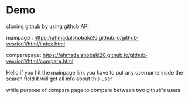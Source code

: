 # Demo
cloning github by using github API

mainpage : https://ahmadalshobaki20.github.io/github-vesrion1/html/index.html

comparepage: https://ahmadalshobaki20.github.io/github-vesrion1/html/compare.html

Hello if you hit the mainpage link you have to put any username insde the search field it will get all info about this user 

while purpose of compare page to compare between two github's users  
